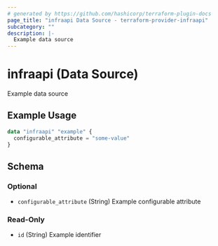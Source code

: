 ```yaml
---
# generated by https://github.com/hashicorp/terraform-plugin-docs
page_title: "infraapi Data Source - terraform-provider-infraapi"
subcategory: ""
description: |-
  Example data source
---
```


# infraapi (Data Source)

Example data source

## Example Usage

```terraform
data "infraapi" "example" {
  configurable_attribute = "some-value"
}
```

<!-- schema generated by tfplugindocs -->
## Schema

### Optional

- `configurable_attribute` (String) Example configurable attribute

### Read-Only

- `id` (String) Example identifier
